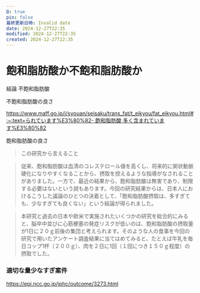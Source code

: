 ```yaml
---
Q: true
pin: false
最終更新日時: Invalid date
date: 2024-12-27T22:35
modified: 2024-12-27T22:35
created: 2024-12-27T22:35
---
```

# 飽和脂肪酸か不飽和脂肪酸か

結論 不飽和脂肪酸

不飽和脂肪酸の良さ

https://www.maff.go.jp/j/syouan/seisaku/trans_fat/t_eikyou/fat_eikyou.html#:~:text=られています%E3%80%82-,飽和脂肪酸,多く含まれています%E3%80%82

飽和脂肪酸の良さ

>この研究から言えること

>

> 従来、飽和脂肪酸は血清のコレステロール値を高くし、将来的に粥状動脈硬化になりやすくなることから、摂取を控えるような指導がなされることがありました。一方で、最近の結果から、飽和脂肪酸は無害であり、制限する必要はないという説もあります。今回の研究結果からは、日本人におけるこうした議論のひとつの決着として、「飽和脂肪酸摂取は、多すぎても、少なすぎても良くない」という結論が得られました。

> 本研究と過去の日本や欧米で実施されたいくつかの研究を総合的にみると、脳卒中並びに心筋梗塞の発症リスクが低いのは、飽和脂肪酸の摂取量が1日に２０ｇ前後の集団と考えられます。そのような人の食事を今回の研究で用いたアンケート調査結果に当てはめてみると、たとえば牛乳を毎日コップ1杯（２００ｇ）、肉を２日に1回（１回につき１５０ｇ程度）の摂取でした。

### 適切な量少なすぎ案件  
https://epi.ncc.go.jp/jphc/outcome/3273.html